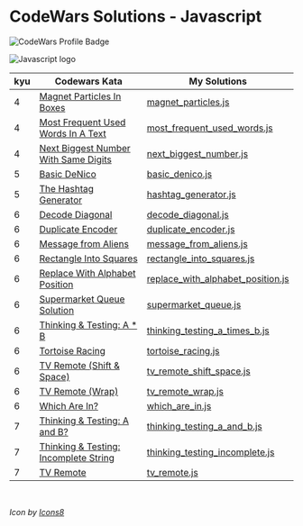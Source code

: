 # CodeWars Solutions - Javascript

![CodeWars Profile Badge](https://www.codewars.com/users/domwake/badges/large)

![Javascript logo](https://img.icons8.com/color/48/000000/javascript.png) 

| kyu | Codewars Kata | My Solutions |
| --- | --- | --- |
| 4 | [Magnet Particles In Boxes](https://www.codewars.com/kata/56c04261c3fcf33f2d000534) | [magnet_particles.js](/src/javascript/4kyu/magnet_particles.js) |
| 4 | [Most Frequent Used Words In A Text](https://www.codewars.com/kata/51e056fe544cf36c410000fb) | [most_frequent_used_words.js](/src/javascript/4kyu/most_frequent_used_words.js) |
| 4 | [Next Biggest Number With Same Digits](https://www.codewars.com/kata/55983863da40caa2c900004e) | [next_biggest_number.js](/src/javascript/4kyu/next_biggest_number.js) |
| 5 | [Basic DeNico](https://www.codewars.com/kata/596f610441372ee0de00006e) | [basic_denico.js](/src/javascript/5kyu/basic_denico.js) |
| 5 | [The Hashtag Generator](https://www.codewars.com/kata/52449b062fb80683ec000024) | [hashtag_generator.js](/src/javascript/5kyu/hashtag_generator.js) |
| 6 | [Decode Diagonal](https://www.codewars.com/kata/55af0d33f9b829d0a800008d) | [decode_diagonal.js](/src/javascript/6kyu/decode_diagonal.js) |
| 6 | [Duplicate Encoder](https://www.codewars.com/kata/54b42f9314d9229fd6000d9c) | [duplicate_encoder.js](/src/javascript/6kyu/duplicate_encoder.js) |
| 6 | [Message from Aliens](https://www.codewars.com/kata/598980a41e55117d93000015) | [message_from_aliens.js](/src/javascript/6kyu/message_from_aliens.js) |
| 6 | [Rectangle Into Squares](https://www.codewars.com/kata/55466989aeecab5aac00003e) | [rectangle_into_squares.js](/src/javascript/6kyu/rectangle_into_squares.js) |
| 6 | [Replace With Alphabet Position](https://www.codewars.com/kata/546f922b54af40e1e90001da) | [replace_with_alphabet_position.js](/src/javascript/6kyu/replace_with_alphabet_position.js) |
| 6 | [Supermarket Queue Solution](https://www.codewars.com/kata/57b06f90e298a7b53d000a86) | [supermarket_queue.js](/src/javascript/6kyu/supermarket_queue.js) |
| 6 | [Thinking & Testing: A * B](https://www.codewars.com/kata/5a90c9ecb171012b47000077) | [thinking_testing_a_times_b.js](/src/javascript/6kyu/thinking_testing_a_times_b.js) |
| 6 | [Tortoise Racing](https://www.codewars.com/kata/55e2adece53b4cdcb900006c) | [tortoise_racing.js](/src/javascript/6kyu/tortoise_racing.js) |
| 6 | [TV Remote (Shift & Space)](https://www.codewars.com/kata/5b277e94b6989dd1d9000009) | [tv_remote_shift_space.js](/src/javascript/6kyu/tv_remote_shift_space.js) |
| 6 | [TV Remote (Wrap)](https://www.codewars.com/kata/5b2c2c95b6989da552000120) | [tv_remote_wrap.js](/src/javascript/6kyu/tv_remote_wrap.js) |
| 6 | [Which Are In?](https://www.codewars.com/kata/550554fd08b86f84fe000a58) | [which_are_in.js](/src/javascript/6kyu/which_are_in.js) |
| 7 | [Thinking & Testing: A and B?](https://www.codewars.com/kata/56d904db9963e9cf5000037d) | [thinking_testing_a_and_b.js](/src/javascript/7kyu/thinking_testing_a_and_b.js) |
| 7 | [Thinking & Testing: Incomplete String](https://www.codewars.com/kata/56d9292cc11bcc3629000533) | [thinking_testing_incomplete.js](/src/javascript/7kyu/thinking_testing_incomplete.js) |
| 7 | [TV Remote](https://www.codewars.com/kata/5a5032f4fd56cb958e00007a) | [tv_remote.js](/src/javascript/7kyu/tv_remote.js) |

<br />

*Icon by [Icons8](https://icons8.com/icon/108784/javascript)*
